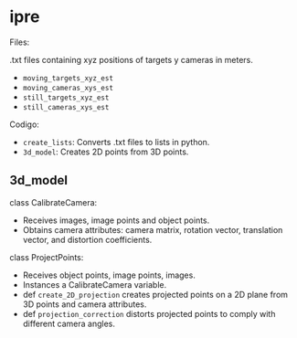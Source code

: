 # ipre

Files:

.txt files containing xyz positions of targets y cameras in meters.
  - `moving_targets_xyz_est`
  - `moving_cameras_xys_est`
  - `still_targets_xyz_est`
  - `still_cameras_xys_est`

Codigo:
  - `create_lists`: Converts .txt files to lists in python.
  - `3d_model`: Creates 2D points from 3D points.
  
## 3d_model
  
  class CalibrateCamera:
  
  - Receives images, image points and object points.
  - Obtains camera attributes: camera matrix, rotation vector, translation vector, and distortion coefficients.

  class ProjectPoints:
  
  - Receives object points, image points, images.
  - Instances a CalibrateCamera variable.
  - def `create_2D_projection` creates projected points on a 2D plane from 3D points and camera attributes.
  - def `projection_correction` distorts projected points to comply with different camera angles.
